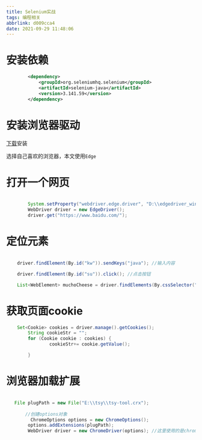 ```yaml
---
title: Selenium实战
tags: 编程相关
abbrlink: d009cca4
date: 2021-09-29 11:48:06
---
```


# 安装依赖

```xml
        <dependency>
            <groupId>org.seleniumhq.selenium</groupId>
            <artifactId>selenium-java</artifactId>
            <version>3.141.59</version>
        </dependency>
```
# 安装浏览器驱动

[下载](https://www.selenium.dev/zh-cn/documentation/getting_started/installing_browser_drivers/#%E5%BF%AB%E9%80%9F%E5%8F%82%E8%80%83)安装

选择自己喜欢的浏览器，本文使用`Edge`

#  打开一个网页

```java

        System.setProperty("webdriver.edge.driver", "D:\\edgedriver_win32\\MicrosoftWebDriver.exe"); //上面下载的浏览器驱动
        WebDriver driver = new EdgeDriver();
        driver.get("https://www.baidu.com/");

```
# 定位元素

```java

    driver.findElement(By.id("kw")).sendKeys("java"); //输入内容

    driver.findElement(By.id("su")).click(); //点击按钮

    List<WebElement> muchoCheese = driver.findElements(By.cssSelector("#cheese li"));//获取多个与元素

```

# 获取页面cookie

```java
    Set<Cookie> cookies = driver.manage().getCookies();
        String cookieStr = "";
        for (Cookie cookie : cookies) {
                cookieStr+= cookie.getValue();

        }
```

# 浏览器加载扩展

```java

   File plugPath = new File("E:\\tsy\\tsy-tool.crx");
 
       //创建options对象
         ChromeOptions options = new ChromeOptions();
        options.addExtensions(plugPath);   
        WebDriver driver = new ChromeDriver(options); //这里使用的是chrome

```